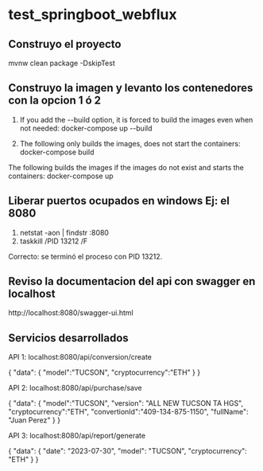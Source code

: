 # test_springboot_webflux


Construyo el proyecto
-------------------------------
mvnw clean package -DskipTest 

Construyo la imagen y levanto los contenedores con la opcion 1 ó 2
-------------------------------------------------------------------------------------------
1) If you add the --build option, it is forced to build the images even when not needed:
docker-compose up --build

2) The following only builds the images, does not start the containers:
docker-compose build

The following builds the images if the images do not exist and starts the containers:
docker-compose up


Liberar puertos ocupados en windows Ej: el 8080
--------------------------------------------------------------
1) netstat -aon | findstr :8080
2) taskkill /PID 13212 /F

Correcto: se terminó el proceso con PID 13212.


Reviso la documentacion del api con swagger en localhost
--------------------------------------------------------------
http://localhost:8080/swagger-ui.html

Servicios desarrollados
-----------------------------------
API 1:
localhost:8080/api/conversion/create

{ "data": { "model":"TUCSON", "cryptocurrency":"ETH" } }

API 2:
localhost:8080/api/purchase/save

{ "data": { "model":"TUCSON", "version": "ALL NEW TUCSON TA HGS", "cryptocurrency":"ETH", "convertionId":"409-134-875-1150", "fullName": "Juan Perez" } }

API 3:
localhost:8080/api/report/generate

{ "data": { "date": "2023-07-30", "model": "TUCSON", "cryptocurrency": "ETH" } }
